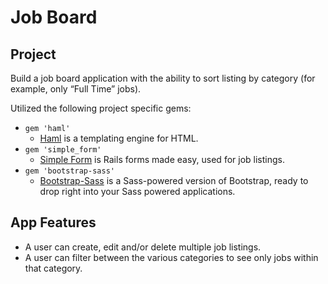 Job Board
===================

Project
-------------------
Build a job board application with the ability to sort listing by category (for example, only “Full Time” jobs).

Utilized the following project specific gems:
- `gem 'haml'`
  - [Haml](https://github.com/haml/haml) is a templating engine for HTML.
- `gem 'simple_form'`
  - [Simple Form](https://github.com/plataformatec/simple_form) is Rails forms made easy, used for job listings.
- `gem 'bootstrap-sass'`
  - [Bootstrap-Sass](https://github.com/twbs/bootstrap-sass) is a Sass-powered version of Bootstrap, ready to drop right into your Sass powered applications.

App Features
-------------------
- A user can create, edit and/or delete multiple job listings.
- A user can filter between the various categories to see only jobs within that category.

